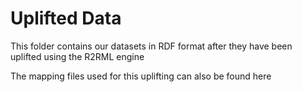 # Uplifted Data

This folder contains our datasets in RDF format after they have been uplifted using the R2RML engine

The mapping files used for this uplifting can also be found here
